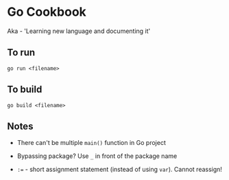 # Go Cookbook

Aka - 'Learning new language and documenting it'

## To run

`go run <filename>`

## To build

`go build <filename>`

## Notes

* There can't be multiple `main()` function in Go project

* Bypassing package? Use `_` in front of the package name

* `:=` - short assignment statement (instead of using `var`). Cannot reassign!

